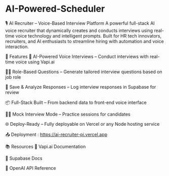 # AI-Powered-Scheduler

🎙️ AI Recruiter – Voice-Based Interview Platform
A powerful full-stack AI voice recruiter that dynamically creates and conducts interviews using real-time voice technology and intelligent prompts. Built for HR tech innovators, recruiters, and AI enthusiasts to streamline hiring with automation and voice interaction.

🧠 Features
🎤 AI-Powered Voice Interviews – Conduct interviews with real-time voice using Vapi.ai

🧑‍💻 Role-Based Questions – Generate tailored interview questions based on job role

📄 Save & Analyze Responses – Log interview responses in Supabase for review

📦 Full-Stack Built – From backend data to front-end voice interface

🧑‍🎓 Mock Interview Mode – Practice sessions for candidates

🌐 Deploy-Ready – Fully deployable on Vercel or any Node hosting service

📤 Deployment : https://ai-recruiter-pi.vercel.app


📚 Resources
🔗 Vapi.ai Documentation

🔗 Supabase Docs

🔗 OpenAI API Reference
